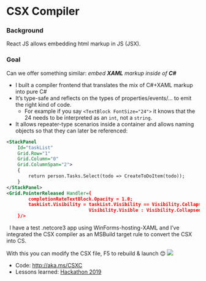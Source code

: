 # CSX Compiler

### Background
React JS allows embedding html markup in JS (JSX). 

### Goal
Can we offer something similar: _embed **XAML** markup inside of **C#**_


* I built a compiler frontend that translates the mix of C#+XAML markup into pure C#
* It’s type-safe and reflects on the types of properties/events/… to emit the right kind of code.
  * For example if you say `<TextBlock FontSize="24">` it knows that the 24 needs to be interpreted as an `int`, not a `string`.
* It allows repeater-type scenarios inside a container and allows naming objects so that they can later be referenced:
```xml
<StackPanel
    Id="taskList"
    Grid.Row="1"
    Grid.Column="0"
    Grid.ColumnSpan="2">
    {
        return person.Tasks.Select(todo => CreateToDoItem(todo));
    }
</StackPanel>
<Grid.PointerReleased Handler={
        completionRateTextBlock.Opacity = 1.0;
        taskList.Visibility = taskList.Visibility == Visibility.Collapsed ? 
                              Visibility.Visible : Visibility.Collapsed;
    }/>
```
 
I have a test .netcore3 app using WinForms-hosting-XAML and I’ve integrated the CSX compiler as an MSBuild target rule to convert the CSX into CS.

With this you can modify the CSX file, F5 to rebuild & launch 😊
<img src="/CSX-Demo.gif"/>

* Code: http://aka.ms/CSXC
* Lessons learned: [Hackathon 2019](https://microsoft.sharepoint.com/teams/osg_core_dep/xaml/_layouts/OneNote.aspx?id=%2Fteams%2Fosg_core_dep%2Fxaml%2FShared%20Documents%2FUXP%20Scratch&wd=target%28asklar.one%7C0B30C42E-C4A9-4519-B2B1-EF7BC86A83D8%2FHackathon%202019%7C69B796EE-EAB5-4F77-938F-E21368E8325F%2F%29)
 

